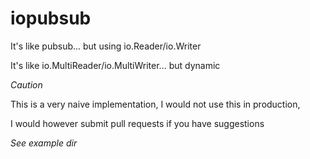 # iopubsub

It's like pubsub... but using io.Reader/io.Writer

It's like io.MultiReader/io.MultiWriter... but dynamic

*Caution*

This is a very naive implementation, I would not use this in production,

I would however submit pull requests if you have suggestions

*See example dir*

